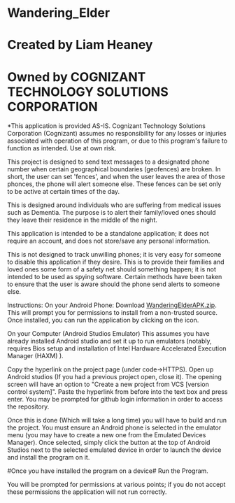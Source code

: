 # Wandering_Elder
# Created by Liam Heaney
# Owned by COGNIZANT TECHNOLOGY SOLUTIONS CORPORATION
*This application is provided AS-IS. Cognizant Technology Solutions Corporation (Cognizant) assumes no responsibility for any losses or injuries associated with operation of this program, or due to this program's failure to function as intended. Use at own risk.

This project is designed to send text messages to a designated phone number when certain geographical boundaries (geofences) are broken. In short, the user can set 'fences', and when the user leaves the area of those phonces, the phone will alert someone else. These fences can be set only to be active at certain times of the day.

This is designed around individuals who are suffering from medical issues such as Dementia. The purpose is to alert their family/loved ones should they leave their residence in the middle of the night.

This application is intended to be a standalone application; it does not require an account, and does not store/save any personal information.

This is not designed to track unwilling phones; it is very easy for someone to disable this application if they desire. This is to provide their families and loved ones some form of a safety net should something happen; it is not intended to be used as spying software. Certain methods have been taken to ensure that the user is aware should the phone send alerts to someone else.


Instructions:
On your Android Phone:
Download [WanderingElderAPK.zip](https://github.com/LiamHeaney/Wandering_Elder/files/9182329/WanderingElderAPK.zip).
This will prompt you for permissions to install from a non-trusted source. Once installed, you can run the application by clicking on the icon. 

On your Computer (Android Studios Emulator)
This assumes you have already installed Android studio and set it up to run emulators (notably, requires Bios setup and installation of Intel Hardware Accelerated Execution Manager (HAXM) ).

Copy the hyperlink on the project page (under code->HTTPS). Open up Android studios (If you had a previous project open, close it). The opening screen will have an option to "Create a new project from VCS [version control system]". Paste the hyperlink from before into the text box and press enter. You may be prompted for github login information in order to access the repository.

Once this is done (Which will take a long time) you will have to build and run the project. You must ensure an Android phone is selected in the emulator menu (you may have to create a new one from the Emulated Devices Manager). Once selected, simply click the button at the top of Android Studios next to the selected emulated device in order to launch the device and install the program on it.


#Once you have installed the program on a device#
Run the Program.

You will be prompted for permissions at various points; if you do not accept these permissions the application will not run correctly. 

